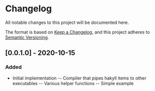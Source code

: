 # Changelog

All notable changes to this project will be documented here.

The format is based on [Keep a Changelog](https://keepachangelog.com/en/1.0.0/),
and this project adheres to [Semantic Versioning](https://semver.org/spec/v2.0.0.html).

## [0.0.1.0] - 2020-10-15
### Added

- Initial implementation
-- Compiler that pipes hakyll items to other executables
-- Various helper functions
-- Simple example
